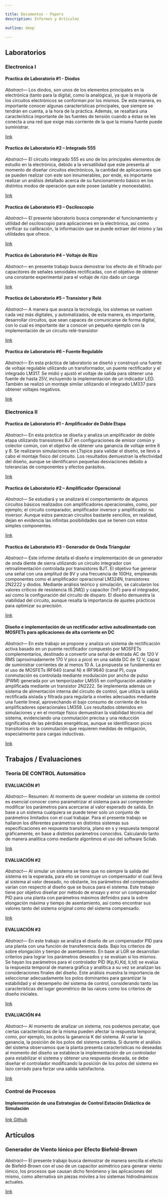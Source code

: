 ```yaml
---

title: Documentos - Papers
description: Informes y Artículos

outline: deep

---
```


## Laboratorios
### Electronica I
<div class="paper">
<div class="document">

#### Practica de Laboratorio #1 - Diodos<Badge type="info" text="Electronica I" />

*Abstract—* Los diodos, son unos de los elementos principales en la electrónica (tanto para la digital, como la analógica), ya que la mayoría de los circuitos electrónicos se conforman por los mismos. De esta manera, es importante conocer algunas características principales, que siempre se tendrán en cuenta, a la hora de la práctica. Además, se resaltará una característica importante de las fuentes de tensión cuando a éstas se les conecta a una red que exige más corriente de la que la misma fuente puede suministrar.

<Badge type="tip" text="diodos" />

[link](https://drive.google.com/file/d/10qkPHjDs2vhW1Z7mUU3ZT5rNmc4637O4/view)

</div>
<div class="document">

#### Practica de Laboratorio #2 – Integrado 555<Badge type="info" text="Electronica I" />

*Abstract—* El circuito integrado 555 es uno de los principales elementos de estudio en la electrónica, debido a la versatilidad que este presenta al momento de diseñar circuitos electrónicos, la cantidad de aplicaciones que se pueden realizar con este son innumerables, por ende, es importante realizar un análisis detallado acerca de su funcionamiento básico en los distintos modos de operación que este posee (astable y monoestable).

<Badge type="tip" text="astable" /><Badge type="tip" text="monostable" /><Badge type="tip" text="555" />

[link](https://drive.google.com/file/d/1DGh52xdump_2K6owW0B6AVQ0c6uhBlWF/view)
</div>
<div class="document">

#### Practica de Laboratorio #3 – Osciloscopio<Badge type="info" text="Electronica I" />

*Abstract—* El presente laboratorio busca comprender el funcionamiento y utilidad del osciloscopio para aplicaciones en la electrónica, así como verificar su calibración, la información que se puede extraer del mismo y las utilidades que ofrece.

<Badge type="tip" text="Osciloscopio" />

[link](https://drive.google.com/file/d/1X9IAUqz6zMKAjsSWf2GePEk5Pr5vkBBe/view)
</div>

<div class="document">

#### Practica de Laboratorio #4 – Voltaje de Rizo<Badge type="info" text="Electronica I" />

*Abstract—* en presente trabajo busca demostrar los efecto de el filtrado por capacitores de señales senoidales rectificadas, con el objetivo de obtener una constante experimental para el voltaje de rizo dado un carga

<Badge type="tip" text="Voltaje Rizo" />

[link](https://drive.google.com/file/d/1fFwOWtftRTiVVk_RPD-Qi44edEFqXgTS/view)
</div>
<div class="document">

#### Practica de Laboratorio #5 – Transistor y Relé<Badge type="info" text="Electronica I" />

*Abstract—* A manera que avanza la tecnología, los sistemas se vuelven cada vez más digitales, y automatizados, de esta manera, es importante, desarrollar circuitos, que sean capaces de comunicarse de forma digital, con lo cual es importante dar a conocer un pequeño ejemplo con la implementación de un circuito relé-transistor

<Badge type="tip" text="Transistor" /><Badge type="tip" text="Relé" /><Badge type="tip" text="Digital" />

[link](https://drive.google.com/file/d/1yeJT9aQIcB3y-QjKWoXfbNXCjlF1FudO/view)
</div>
<div class="document">

#### Practica de Laboratorio #6 – Fuente Regulable<Badge type="info" text="Electronica I" />

*Abstract—* En esta práctica de laboratorio se diseñó y construyó una fuente de voltaje regulable utilizando un transformador, un puente rectificador y el integrado LM317. Se midió y ajustó el voltaje de salida para obtener una fuente de hasta 25V, incluyendo la implementación de un indicador LED. También se realizó un montaje similar utilizando el integrado LM337 para obtener voltajes negativos.

<Badge type="tip" text="Transistor" />

[link](https://drive.google.com/file/d/1WPvbOdylkmTMWAZ0mcC45lUnCGYgxQ9L/view)

</div>
<!-- Template -->
<!-- <div class="document"> -->

<!-- ### <Badge type="info" text="Electronica I" />

*Abstract—*

<Badge type="tip" text="" />

link

</div> -->
</div>

### Electronica II

<div class="paper">
<div class="document">

#### Practica de Laboratorio #1 – Amplificador de Doble Etapa<Badge type="info" text="Electronica II" />

*Abstract—* En esta práctica se diseña y analiza un amplificador de doble etapa utilizando transistores BJT en configuraciones de emisor común y colector común, con el objetivo de obtener una ganancia de voltaje entre 6 y 8. Se realizaron simulaciones en LTspice para validar el diseño, se llevó a cabo el montaje físico del circuito. Los resultados demuestran la efectividad del diseño, aunque se identificaron pequeñas desviaciones debido a tolerancias de componentes y efectos parásitos.

<Badge type="tip" text="Amplificador" /><Badge type="tip" text="Ganancia" /><Badge type="tip" text="Impedancia" />

[link](https://drive.google.com/file/d/1lioBpMw6AIZpXuQnzvWQWkNNXfoHMgsI/view)

</div>

<div class="document">

#### Practica de Laboratorio #2 – Amplificador Operacional<Badge type="info" text="Electronica II" />

*Abstract—* Se estudiará y se analizará el comportamiento de algunos circuitos básicos realizados con amplificadores operacionales, como, por ejemplo; el circuito comparador, amplificador inversor y amplificador no inversor. Aunque estos parezcan circuitos bastante sencillos, en realidad, dejan en evidencia las infinitas posibilidades que se tienen con estos simples componentes.

<Badge type="tip" text="Amplificador" /><Badge type="tip" text="Ganancia" /><Badge type="tip" text="Operacional" />

[link](https://drive.google.com/file/d/1P2oG_gpiB5trysTpXVs1rRLXeup-zbhp/view)

</div>

<div class="document">

#### Practica de Laboratorio #3 – Generador de Onda Triangular<Badge type="info" text="Electronica II" />

*Abstract—* Este informe detalla el diseño e implementación de un generador de onda diente de sierra utilizando un circuito integrador con retroalimentación controlada por transistores BJT. El objetivo fue generar una señal con una amplitud de 8V y una frecuencia de 100Hz, empleando componentes como el amplificador operacional LM324N, transistores 2N2222 y diodos. Mediante análisis teórico y simulación, se calcularon los valores críticos de resistencia (6.2MΩ) y capacitor (1nF) para el integrador, así como la configuración del circuito de disparo. El diseño demuestra la viabilidad del circuito, aunque resalta la importancia de ajustes prácticos para optimizar su precisión.
<Badge type="tip" text="Amplificador Operacional" /><Badge type="tip" text="Generador de Diente de Sierra" />

[link](https://drive.google.com/file/d/13-Sx8ortgqiwQ0TNvXCIW0cO8CuFj9DA/view)

</div>

<div class="document">

#### Diseño e implementación de un rectificador activo autoalimentado con MOSFETs para aplicaciones de alta corriente en DC<Badge type="info" text="Electronica II" />

*Abstract—* En este trabajo se propone y analiza un sistema de rectificación activa basado en un puente rectificador compuesto por MOSFETs complementarios, destinado a convertir una señal de entrada AC de 120 V RMS (aproximadamente 170 V pico a pico) en una salida DC de 12 V, capaz de suministrar corrientes de al menos 10 A. La propuesta se fundamenta en el uso de MOSFETs IRF640 (canal N) e IRF9640 (canal P), cuya conmutación es controlada mediante modulación por ancho de pulso (PWM) generada por un temporizador LM555 en configuración astable y amplificada mediante un transistor 2N2222. Se implementa además un sistema de alimentación interna del circuito de control, que utiliza la salida rectificada aislada y filtrada para regularla a niveles adecuados mediante una fuente lineal, aprovechando el bajo consumo de corriente de los amplificadores operacionales LM358. Los resultados obtenidos en simulaciones y en el montaje físico demuestran la viabilidad técnica del sistema, evidenciando una conmutación precisa y una reducción significativa de las pérdidas energéticas, aunque se identificaron picos transitorios en la conmutación que requieren medidas de mitigación, especialmente para cargas inductivas.

<Badge type="tip" text="rectificación activa" /><Badge type="tip" text="MOSFET" /><Badge type="tip" text="modulación por ancho de pulso (PWM)" /><Badge type="tip" text="eficiencia energética" /><Badge type="tip" text="puente rectificador" />

[link](https://drive.google.com/file/d/1x2rZ-D-nHEEfC4otHzc93VI9fbkm_WKO/view)

</div>
</div>

## Trabajos / Evaluaciones

### Teoría DE CONTROL Automático

<div class="paper">
<div class="document">

#### EVALUACIÓN #1<Badge type="info" text="Teoría de Control Automático" />

*Abstract—* Resumen: Al momento de querer modelar un sistema de control es esencial conocer como parametrizar el sistema para así comprender modificar los parámetros para acercarse al valor esperado de salida. En base a un sistema cualquiera se puede tener solo un conjunto de parámetros limitados con el cual trabajar. Para el presente trabajo se hallaron los diferentes parámetros en distintos sistemas sus especificaciones en respuesta transitoria, plano en s y respuesta temporal gráficamente, en base a distintos parámetros conocidos. Calculando tanto de manera analítica como mediante algoritmos el uso del software Scilab.

<!-- <Badge type="tip" text="" /> -->

[link](https://drive.google.com/file/d/1BHsepd8dT6pI_I0rg4moJrVN3GBeadTb/view)

</div>

<div class="document">

#### EVALUACIÓN #2<Badge type="info" text="Teoría de Control Automático" />

*Abstract—* Al simular un sistema se tiene que no siempre la salida del sistema es la esperada, para ello se construye un compensador el cual lleva al sistema al valor deseado, no obstante, los parámetros del compensador varían con respecto al diseño que se busca para el sistema. Este trabajo tiene por objetivo diseñar por método de ensayo y error un compensador PID para una planta con parámetros máximos definidos para la sobre elongación máxima y tiempo de asentamiento, así como encontrar sus valores tanto del sistema original como del sistema compensado.

[link](https://drive.google.com/file/d/1oI_NQZ_bu57gQTBOoNTVKjSqHpBmjpgU/view)

</div>

<div class="document">

#### EVALUACIÓN #3<Badge type="info" text="Teoría de Control Automático" />

*Abstract—* En este trabajo se analiza el diseño de un compensador PID para una planta con una función de transferencia dada. Bajo los criterios de sobre elongación y tiempo de asentamiento. En base al LGR se desarrollan criterios para lograr los parámetros deseados y se evalúan si los mismos. Se hayan los parámetros para el controlador PID (Kp,Ki,Kd, ti,td) se evalúa la respuesta temporal de manera gráfica y analítica a su vez se analizan las consideraciones finales del diseño. Este análisis muestra la importancia de seleccionar adecuadamente los polos dominantes para garantizar la estabilidad y el desempeño del sistema de control, considerando tanto las características del lugar geométrico de las raíces como los criterios de diseño iniciales.

[link](https://drive.google.com/file/d/1a1I1d8Xv66e0XlPoa8Nrard62bP8pH_6/view)

</div>

<div class="document">

#### EVALUACIÓN #4<Badge type="info" text="Teoría de Control Automático" />

*Abstract—* Al momento de analizar un sistema, nos podemos percatar, que ciertas características de la misma pueden afectar la respuesta temporal, como, por ejemplo, los polos la ganancia K del sistema. Al variar la ganancia, la posición de los polos del sistema cambia. Si durante el análisis del sistema observamos que la planta presenta características no deseadas al momento del diseño se establece la implementación de un controlador para estabilizar el sistema y obtener una respuesta deseada, se debe diseñar el controlador modificando la posición de los polos del sistema en lazo cerrado para forzar una salida satisfactoria.

[link](https://drive.google.com/file/d/1PTjoX0hhpJx43qovKqUKi4IgKOZoW-cm/view)

</div>

</div>

### Control de Procesos

<div class="paper">

<div class="document">

#### Implementación de una Estrategias de Control Estación Didáctica de Simulación<Badge type="info" text="Control de Procesos" />

[link Github](https://github.com/jackestar/Planta-Didactica-de-Simulacion-OPTO22)

</div>

</div>

## Artículos

<div class="paper">

<div class="document">

### Generador de Viento Iónico por Efecto Biefeld-Brown<Badge type="info" text="Física III" />

*Abstract—* El presente trabajo busca demostrar de manera sencilla el efecto de Biefeld-Brown con el uso de un capacitor asimétrico para generar viento iónico, los procesos que causan dicho fenómeno y las aplicaciones del mismo, como alternativa sin piezas móviles a los sistemas hidrodinámicos actuales.

<Badge type="tip" text="Efecto Biefeld-Brown" />
<Badge type="tip" text="Viento Iónico" />
<Badge type="tip" text="Capacitor Asimétrico" />

[link](https://drive.google.com/file/d/1Cu-jaHgoYexcttdn-jCz8Yg5fU9MKrth/view)

</div>

</div>